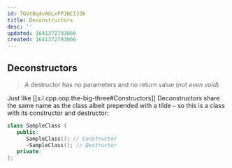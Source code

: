 ```yaml
---
id: 7GVtBq4v8GLxFPJNCIJ3k
title: Deconstructors
desc: ''
updated: 1641372793066
created: 1641372793066
---
```


## Deconstructors

> A destructor has no parameters and no return value (_not even void_)

Just like [[s.l.cpp.oop.the-big-three#Constructors]] Deconstructors share the same name as the class  albeit prepended with a tilde `~` so this is a class with its constructor and destructor:

```cpp
class SampleClass {
   public:
      SampleClass(); // Constructor
      ~SampleClass(); // Destructor
   private:
};
```
